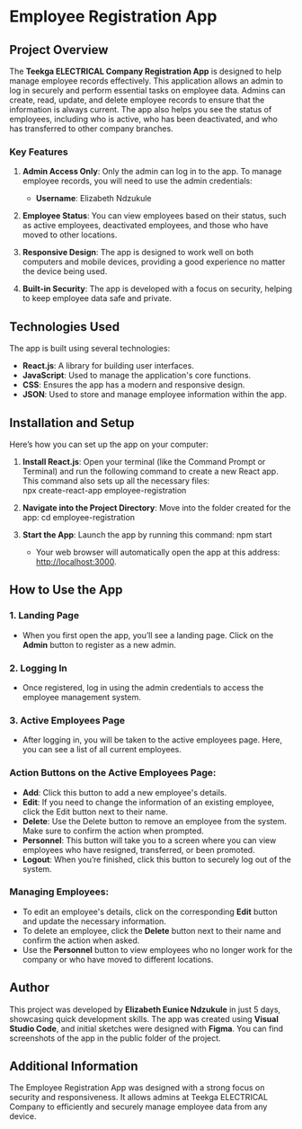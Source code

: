 # Employee Registration App

## Project Overview

The **Teekga ELECTRICAL Company Registration App** is designed to help manage employee records effectively. This application allows an admin to log in securely and perform essential tasks on employee data. Admins can create, read, update, and delete employee records to ensure that the information is always current. The app also helps you see the status of employees, including who is active, who has been deactivated, and who has transferred to other company branches.

### Key Features

1. **Admin Access Only**: Only the admin can log in to the app. To manage employee records, you will need to use the admin credentials:
   - **Username**: Elizabeth Ndzukule

2. **Employee Status**: You can view employees based on their status, such as active employees, deactivated employees, and those who have moved to other locations.

3. **Responsive Design**: The app is designed to work well on both computers and mobile devices, providing a good experience no matter the device being used.

4. **Built-in Security**: The app is developed with a focus on security, helping to keep employee data safe and private.

## Technologies Used

The app is built using several technologies:
- **React.js**: A library for building user interfaces.
- **JavaScript**: Used to manage the application's core functions.
- **CSS**: Ensures the app has a modern and responsive design.
- **JSON**: Used to store and manage employee information within the app.

## Installation and Setup

Here’s how you can set up the app on your computer:

1. **Install React.js**: Open your terminal (like the Command Prompt or Terminal) and run the following command to create a new React app. This command also sets up all the necessary files:   
   npx create-react-app employee-registration
 

2. **Navigate into the Project Directory**: Move into the folder created for the app:
   cd employee-registration
  

3. **Start the App**: Launch the app by running this command:
   npm start
  
   - Your web browser will automatically open the app at this address: [http://localhost:3000](http://localhost:3000).

## How to Use the App

### 1. **Landing Page**
- When you first open the app, you’ll see a landing page. Click on the **Admin** button to register as a new admin. 

### 2. **Logging In**
- Once registered, log in using the admin credentials to access the employee management system.

### 3. **Active Employees Page**
- After logging in, you will be taken to the active employees page. Here, you can see a list of all current employees.

### Action Buttons on the Active Employees Page:
- **Add**: Click this button to add a new employee's details.
- **Edit**: If you need to change the information of an existing employee, click the Edit button next to their name.
- **Delete**: Use the Delete button to remove an employee from the system. Make sure to confirm the action when prompted.
- **Personnel**: This button will take you to a screen where you can view employees who have resigned, transferred, or been promoted.
- **Logout**: When you’re finished, click this button to securely log out of the system.

### Managing Employees:
- To edit an employee's details, click on the corresponding **Edit** button and update the necessary information.
- To delete an employee, click the **Delete** button next to their name and confirm the action when asked.
- Use the **Personnel** button to view employees who no longer work for the company or who have moved to different locations.

## Author

This project was developed by **Elizabeth Eunice Ndzukule** in just 5 days, showcasing quick development skills. The app was created using **Visual Studio Code**, and initial sketches were designed with **Figma**. You can find screenshots of the app in the public folder of the project.

## Additional Information

The Employee Registration App was designed with a strong focus on security and responsiveness. It allows admins at Teekga ELECTRICAL Company to efficiently and securely manage employee data from any device.
